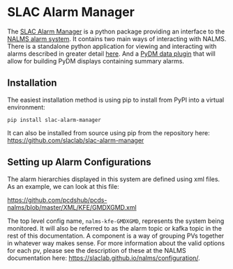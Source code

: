 # SLAC Alarm Manager

The [SLAC Alarm Manager](https://github.com/slaclab/slac-alarm-manager) is a python package providing an interface to the [NALMS alarm system](https://slaclab.github.io/nalms/).
It contains two main ways of interacting with NALMS. There is a standalone python application for
viewing and interacting with alarms described in greater detail [here](alarm_manager.md). And
a [PyDM data plugin](pydm.md) that will allow for building PyDM displays containing summary alarms.

## Installation

The easiest installation method is using pip to install from PyPI into a virtual environment:

`pip install slac-alarm-manager`

It can also be installed from source using pip from the repository here: https://github.com/slaclab/slac-alarm-manager

## Setting up Alarm Configurations

The alarm hierarchies displayed in this system are defined using xml files. As an example, we can look at this file:

https://github.com/pcdshub/pcds-nalms/blob/master/XML/KFE/GMDXGMD.xml

The top level config name, `nalms-kfe-GMDXGMD`, represents the system being monitored. It will also be referred to
as the alarm topic or kafka topic in the rest of this documentation. A component is a way of grouping PVs together
in whatever way makes sense. For more information about the valid options for each pv, please see the description
of these at the NALMS documentation here: https://slaclab.github.io/nalms/configuration/.
